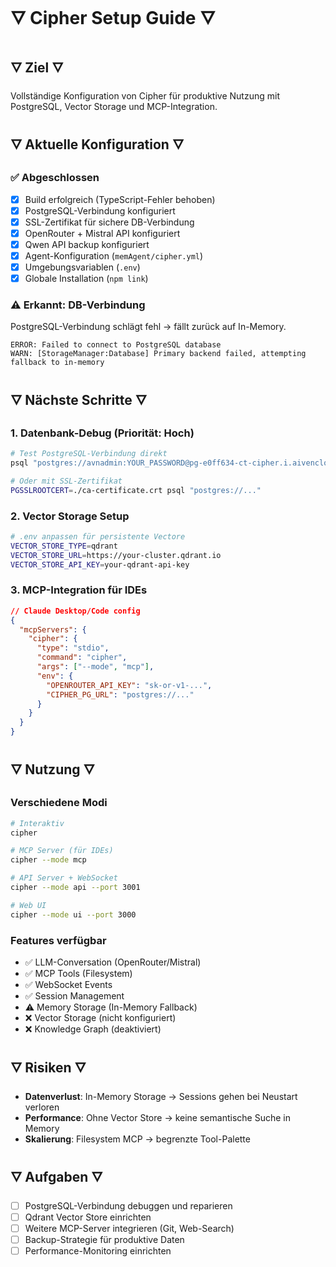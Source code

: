# 🜄 Cipher Setup Guide 🜄

## 🜄 Ziel 🜄
Vollständige Konfiguration von Cipher für produktive Nutzung mit PostgreSQL, Vector Storage und MCP-Integration.

## 🜄 Aktuelle Konfiguration 🜄

### **✅ Abgeschlossen**
- [x] Build erfolgreich (TypeScript-Fehler behoben)
- [x] PostgreSQL-Verbindung konfiguriert 
- [x] SSL-Zertifikat für sichere DB-Verbindung
- [x] OpenRouter + Mistral API konfiguriert
- [x] Qwen API backup konfiguriert
- [x] Agent-Konfiguration (`memAgent/cipher.yml`)
- [x] Umgebungsvariablen (`.env`)
- [x] Globale Installation (`npm link`)

### **⚠️ Erkannt: DB-Verbindung**
PostgreSQL-Verbindung schlägt fehl → fällt zurück auf In-Memory.
```
ERROR: Failed to connect to PostgreSQL database
WARN: [StorageManager:Database] Primary backend failed, attempting fallback to in-memory
```

## 🜄 Nächste Schritte 🜄

### **1. Datenbank-Debug (Priorität: Hoch)**
```bash
# Test PostgreSQL-Verbindung direkt
psql "postgres://avnadmin:YOUR_PASSWORD@pg-e0ff634-ct-cipher.i.aivencloud.com:25686/defaultdb?sslmode=require"

# Oder mit SSL-Zertifikat
PGSSLROOTCERT=./ca-certificate.crt psql "postgres://..."
```

### **2. Vector Storage Setup**
```bash
# .env anpassen für persistente Vectore
VECTOR_STORE_TYPE=qdrant
VECTOR_STORE_URL=https://your-cluster.qdrant.io
VECTOR_STORE_API_KEY=your-qdrant-api-key
```

### **3. MCP-Integration für IDEs** 
```json
// Claude Desktop/Code config
{
  "mcpServers": {
    "cipher": {
      "type": "stdio",
      "command": "cipher", 
      "args": ["--mode", "mcp"],
      "env": {
        "OPENROUTER_API_KEY": "sk-or-v1-...",
        "CIPHER_PG_URL": "postgres://..."
      }
    }
  }
}
```

## 🜄 Nutzung 🜄

### **Verschiedene Modi**
```bash
# Interaktiv
cipher

# MCP Server (für IDEs)
cipher --mode mcp

# API Server + WebSocket
cipher --mode api --port 3001

# Web UI
cipher --mode ui --port 3000
```

### **Features verfügbar**
- ✅ LLM-Conversation (OpenRouter/Mistral)
- ✅ MCP Tools (Filesystem) 
- ✅ WebSocket Events
- ✅ Session Management
- ⚠️ Memory Storage (In-Memory Fallback)
- ❌ Vector Storage (nicht konfiguriert)
- ❌ Knowledge Graph (deaktiviert)

## 🜄 Risiken 🜄
- **Datenverlust**: In-Memory Storage → Sessions gehen bei Neustart verloren
- **Performance**: Ohne Vector Store → keine semantische Suche in Memory
- **Skalierung**: Filesystem MCP → begrenzte Tool-Palette

## 🜄 Aufgaben 🜄
- [ ] PostgreSQL-Verbindung debuggen und reparieren
- [ ] Qdrant Vector Store einrichten
- [ ] Weitere MCP-Server integrieren (Git, Web-Search)
- [ ] Backup-Strategie für produktive Daten
- [ ] Performance-Monitoring einrichten